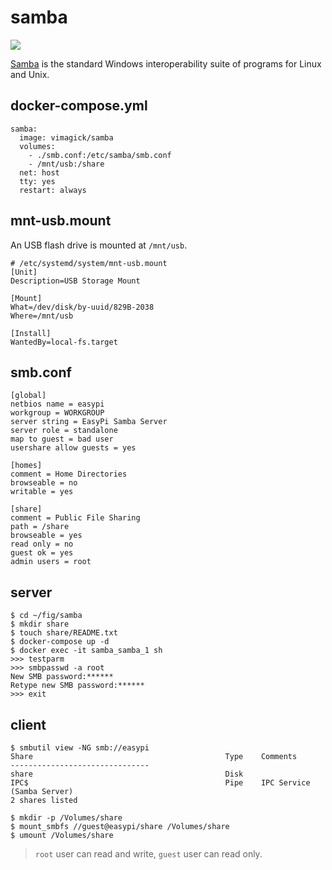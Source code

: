 samba
=====

![](https://badge.imagelayers.io/vimagick/samba:latest.svg)

[Samba][1] is the standard Windows interoperability suite of programs for
Linux and Unix.

## docker-compose.yml

```
samba:
  image: vimagick/samba
  volumes:
    - ./smb.conf:/etc/samba/smb.conf
    - /mnt/usb:/share
  net: host
  tty: yes
  restart: always
```

## mnt-usb.mount

An USB flash drive is mounted at `/mnt/usb`.

```
# /etc/systemd/system/mnt-usb.mount
[Unit]
Description=USB Storage Mount

[Mount]
What=/dev/disk/by-uuid/829B-2038
Where=/mnt/usb

[Install]
WantedBy=local-fs.target
```

## smb.conf

```
[global]
netbios name = easypi
workgroup = WORKGROUP
server string = EasyPi Samba Server
server role = standalone
map to guest = bad user
usershare allow guests = yes

[homes]
comment = Home Directories
browseable = no
writable = yes

[share]
comment = Public File Sharing
path = /share
browseable = yes
read only = no
guest ok = yes
admin users = root
```

## server

```
$ cd ~/fig/samba
$ mkdir share
$ touch share/README.txt
$ docker-compose up -d
$ docker exec -it samba_samba_1 sh
>>> testparm
>>> smbpasswd -a root
New SMB password:******
Retype new SMB password:******
>>> exit
```

## client

```
$ smbutil view -NG smb://easypi
Share                                           Type    Comments
-------------------------------
share                                           Disk
IPC$                                            Pipe    IPC Service (Samba Server)
2 shares listed

$ mkdir -p /Volumes/share
$ mount_smbfs //guest@easypi/share /Volumes/share
$ umount /Volumes/share
```

> `root` user can read and write, `guest` user can read only.

[1]: https://www.samba.org/

